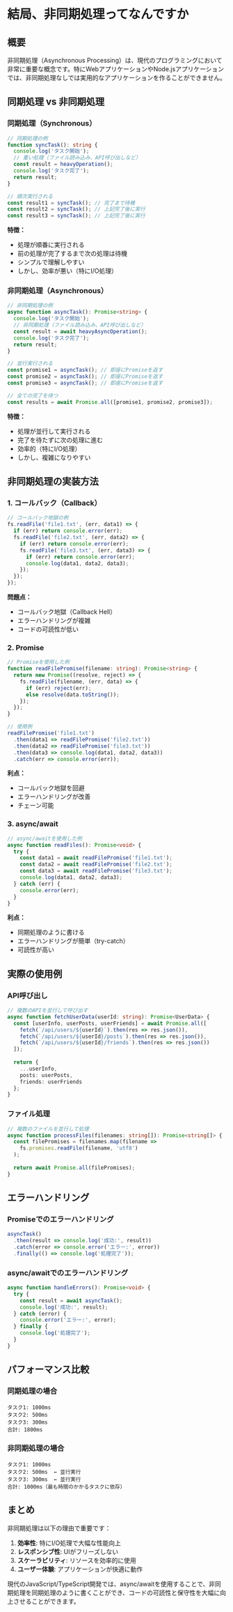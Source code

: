 # 結局、非同期処理ってなんですか

## 概要

非同期処理（Asynchronous Processing）は、現代のプログラミングにおいて非常に重要な概念です。特にWebアプリケーションやNode.jsアプリケーションでは、非同期処理なしでは実用的なアプリケーションを作ることができません。

## 同期処理 vs 非同期処理

### 同期処理（Synchronous）

```typescript
// 同期処理の例
function syncTask(): string {
  console.log('タスク開始');
  // 重い処理（ファイル読み込み、API呼び出しなど）
  const result = heavyOperation();
  console.log('タスク完了');
  return result;
}

// 順次実行される
const result1 = syncTask(); // 完了まで待機
const result2 = syncTask(); // 上記完了後に実行
const result3 = syncTask(); // 上記完了後に実行
```

**特徴：**
- 処理が順番に実行される
- 前の処理が完了するまで次の処理は待機
- シンプルで理解しやすい
- しかし、効率が悪い（特にI/O処理）

### 非同期処理（Asynchronous）

```typescript
// 非同期処理の例
async function asyncTask(): Promise<string> {
  console.log('タスク開始');
  // 非同期処理（ファイル読み込み、API呼び出しなど）
  const result = await heavyAsyncOperation();
  console.log('タスク完了');
  return result;
}

// 並行実行される
const promise1 = asyncTask(); // 即座にPromiseを返す
const promise2 = asyncTask(); // 即座にPromiseを返す
const promise3 = asyncTask(); // 即座にPromiseを返す

// 全ての完了を待つ
const results = await Promise.all([promise1, promise2, promise3]);
```

**特徴：**
- 処理が並行して実行される
- 完了を待たずに次の処理に進む
- 効率的（特にI/O処理）
- しかし、複雑になりやすい

## 非同期処理の実装方法

### 1. コールバック（Callback）

```typescript
// コールバック地獄の例
fs.readFile('file1.txt', (err, data1) => {
  if (err) return console.error(err);
  fs.readFile('file2.txt', (err, data2) => {
    if (err) return console.error(err);
    fs.readFile('file3.txt', (err, data3) => {
      if (err) return console.error(err);
      console.log(data1, data2, data3);
    });
  });
});
```

**問題点：**
- コールバック地獄（Callback Hell）
- エラーハンドリングが複雑
- コードの可読性が低い

### 2. Promise

```typescript
// Promiseを使用した例
function readFilePromise(filename: string): Promise<string> {
  return new Promise((resolve, reject) => {
    fs.readFile(filename, (err, data) => {
      if (err) reject(err);
      else resolve(data.toString());
    });
  });
}

// 使用例
readFilePromise('file1.txt')
  .then(data1 => readFilePromise('file2.txt'))
  .then(data2 => readFilePromise('file3.txt'))
  .then(data3 => console.log(data1, data2, data3))
  .catch(err => console.error(err));
```

**利点：**
- コールバック地獄を回避
- エラーハンドリングが改善
- チェーン可能

### 3. async/await

```typescript
// async/awaitを使用した例
async function readFiles(): Promise<void> {
  try {
    const data1 = await readFilePromise('file1.txt');
    const data2 = await readFilePromise('file2.txt');
    const data3 = await readFilePromise('file3.txt');
    console.log(data1, data2, data3);
  } catch (err) {
    console.error(err);
  }
}
```

**利点：**
- 同期処理のように書ける
- エラーハンドリングが簡単（try-catch）
- 可読性が高い

## 実際の使用例

### API呼び出し

```typescript
// 複数のAPIを並行して呼び出す
async function fetchUserData(userId: string): Promise<UserData> {
  const [userInfo, userPosts, userFriends] = await Promise.all([
    fetch(`/api/users/${userId}`).then(res => res.json()),
    fetch(`/api/users/${userId}/posts`).then(res => res.json()),
    fetch(`/api/users/${userId}/friends`).then(res => res.json())
  ]);
  
  return {
    ...userInfo,
    posts: userPosts,
    friends: userFriends
  };
}
```

### ファイル処理

```typescript
// 複数のファイルを並行して処理
async function processFiles(filenames: string[]): Promise<string[]> {
  const filePromises = filenames.map(filename => 
    fs.promises.readFile(filename, 'utf8')
  );
  
  return await Promise.all(filePromises);
}
```

## エラーハンドリング

### Promiseでのエラーハンドリング

```typescript
asyncTask()
  .then(result => console.log('成功:', result))
  .catch(error => console.error('エラー:', error))
  .finally(() => console.log('処理完了'));
```

### async/awaitでのエラーハンドリング

```typescript
async function handleErrors(): Promise<void> {
  try {
    const result = await asyncTask();
    console.log('成功:', result);
  } catch (error) {
    console.error('エラー:', error);
  } finally {
    console.log('処理完了');
  }
}
```

## パフォーマンス比較

### 同期処理の場合
```
タスク1: 1000ms
タスク2: 500ms  
タスク3: 300ms
合計: 1800ms
```

### 非同期処理の場合
```
タスク1: 1000ms
タスク2: 500ms  ← 並行実行
タスク3: 300ms  ← 並行実行
合計: 1000ms（最も時間のかかるタスクに依存）
```

## まとめ

非同期処理は以下の理由で重要です：

1. **効率性**: 特にI/O処理で大幅な性能向上
2. **レスポンシブ性**: UIがフリーズしない
3. **スケーラビリティ**: リソースを効率的に使用
4. **ユーザー体験**: アプリケーションが快適に動作

現代のJavaScript/TypeScript開発では、async/awaitを使用することで、非同期処理を同期処理のように書くことができ、コードの可読性と保守性を大幅に向上させることができます。
